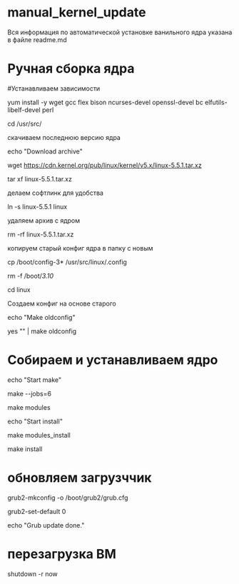 # manual_kernel_update
Вся информация по автоматической установке ванильного ядра указана в файле readme.md 
# Ручная сборка ядра

#Устанавливаем зависимости

yum install -y wget gcc flex bison ncurses-devel openssl-devel bc elfutils-libelf-devel perl

cd /usr/src/

скачиваем последнюю версию ядра

echo "Download archive"

wget https://cdn.kernel.org/pub/linux/kernel/v5.x/linux-5.5.1.tar.xz

tar xf linux-5.5.1.tar.xz

делаем софтлинк для удобства

ln -s linux-5.5.1 linux

удаляем архив с ядром

rm -rf linux-5.5.1.tar.xz

копируем старый конфиг ядра в папку с новым

cp /boot/config-3* /usr/src/linux/.config

rm -f /boot/*3.10*

cd linux

Создаем конфиг на основе старого

echo "Make oldconfig"

yes "" | make oldconfig

# Собираем и устанавливаем ядро

echo "Start make"

make --jobs=6

make modules

echo "Start install"

make modules_install

make install


# обновляем загрузччик
grub2-mkconfig -o /boot/grub2/grub.cfg

grub2-set-default 0

echo "Grub update done."

# перезагрузка ВМ

shutdown -r now
